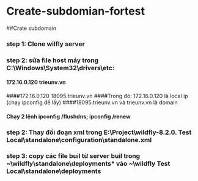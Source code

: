 # Create-subdomian-fortest
##Crate subdomain
### step 1: Clone wilfly server
### step 2: sửa file host máy trong C:\Windows\System32\drivers\etc:
#### 172.16.0.120 trieunv.vn
####172.16.0.120 18095.trieunv.vn
####Trong đó: 172.16.0.120 là local ip (chạy ipconfig đề lấy)
####18095.trieunv.vn và trieunv.vn là domain
#### Chạy 2 lệnh ipconfig /flushdns; ipconfig /renew
### step 2: Thay đổi đoạn xml trong E:\Project\wildfly-8.2.0. Test Local\standalone\configuration\standalone.xml
### step 3: copy các file buil từ server buil trong ~\wildfly\standalone\deployments\* vào ~\wildfly Test Local\standalone\deployments
